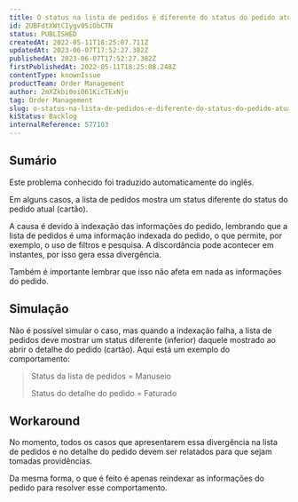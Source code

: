 ```yaml
---
title: O status na lista de pedidos é diferente do status do pedido atual
id: 2UBFdtXWtCIygv0SiObCTN
status: PUBLISHED
createdAt: 2022-05-11T18:25:07.711Z
updatedAt: 2023-06-07T17:52:27.382Z
publishedAt: 2023-06-07T17:52:27.382Z
firstPublishedAt: 2022-05-11T18:25:08.248Z
contentType: knownIssue
productTeam: Order Management
author: 2mXZkbi0oi061KicTExNjo
tag: Order Management
slug: o-status-na-lista-de-pedidos-e-diferente-do-status-do-pedido-atual
kiStatus: Backlog
internalReference: 577103
---
```


## Sumário

<div class="alert alert-info">
  <p>Este problema conhecido foi traduzido automaticamente do inglês.</p>
</div>


Em alguns casos, a lista de pedidos mostra um status diferente do status do pedido atual (cartão).

A causa é devido à indexação das informações do pedido, lembrando que a lista de pedidos é uma informação indexada do pedido, o que permite, por exemplo, o uso de filtros e pesquisa. A discordância pode acontecer em instantes, por isso gera essa divergência.

Também é importante lembrar que isso não afeta em nada as informações do pedido.

## Simulação


Não é possível simular o caso, mas quando a indexação falha, a lista de pedidos deve mostrar um status diferente (inferior) daquele mostrado ao abrir o detalhe do pedido (cartão). Aqui está um exemplo do comportamento:

> Status da lista de pedidos = Manuseio
>
> Status do detalhe do pedido = Faturado

## Workaround


No momento, todos os casos que apresentarem essa divergência na lista de pedidos e no detalhe do pedido devem ser relatados para que sejam tomadas providências.

Da mesma forma, o que é feito é apenas reindexar as informações do pedido para resolver esse comportamento.





